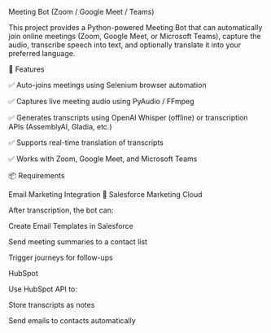 Meeting Bot (Zoom / Google Meet / Teams)

This project provides a Python-powered Meeting Bot that can automatically join online meetings (Zoom, Google Meet, or Microsoft Teams), capture the audio, transcribe speech into text, and optionally translate it into your preferred language.

🚀 Features

✅ Auto-joins meetings using Selenium browser automation

✅ Captures live meeting audio using PyAudio / FFmpeg

✅ Generates transcripts using OpenAI Whisper
 (offline) or transcription APIs (AssemblyAI, Gladia, etc.)

✅ Supports real-time translation of transcripts

✅ Works with Zoom, Google Meet, and Microsoft Teams

📦 Requirements

Email Marketing Integration
🔹 Salesforce Marketing Cloud

After transcription, the bot can:

Create Email Templates in Salesforce

Send meeting summaries to a contact list

Trigger journeys for follow-ups

HubSpot

Use HubSpot API to:

Store transcripts as notes

Send emails to contacts automatically
